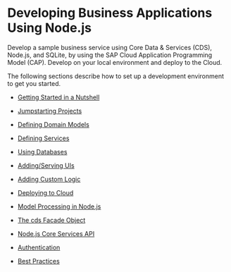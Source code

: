 <!-- loio29c25e504fdb4752b0383d3c407f52a6 -->

# Developing Business Applications Using Node.js

Develop a sample business service using Core Data & Services \(CDS\), Node.js, and SQLite, by using the SAP Cloud Application Programming Model \(CAP\). Develop on your local environment and deploy to the Cloud.

The following sections describe how to set up a development environment to get you started.

-   [Getting Started in a Nutshell](https://cap.cloud.sap/docs/get-started/in-a-nutshell)

-   [Jumpstarting Projects](https://cap.cloud.sap/docs/get-started/in-a-nutshell#start-a-project)

-   [Defining Domain Models](https://cap.cloud.sap/docs/get-started/in-a-nutshell#domain-models)

-   [Defining Services](https://cap.cloud.sap/docs/get-started/in-a-nutshell#defining-services)

-   [Using Databases](https://cap.cloud.sap/docs/get-started/in-a-nutshell#databases)

-   [Adding/Serving UIs](https://cap.cloud.sap/docs/get-started/in-a-nutshell#addingserving-uis)

-   [Adding Custom Logic](https://cap.cloud.sap/docs/get-started/in-a-nutshell#adding-custom-logic)

-   [Deploying to Cloud](https://cap.cloud.sap/docs/advanced/deploy-to-cloud)

-   [Model Processing in Node.js](https://cap.cloud.sap/docs/cds/js-api)

-   [The cds Facade Object](https://cap.cloud.sap/docs/node.js/facade)

-   [Node.js Core Services API](https://cap.cloud.sap/docs/node.js/api)

-   [Authentication](https://cap.cloud.sap/docs/node.js/authentication)

-   [Best Practices](https://cap.cloud.sap/docs/node.js/bestpractices)


